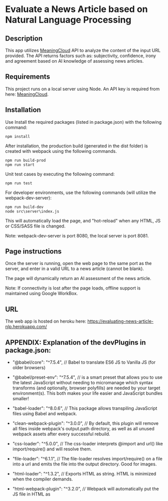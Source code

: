 # Evaluate a News Article based on Natural Language Processing

## Description
This app utilizes [MeaningCloud](https://www.meaningcloud.com/) API to analyze the content of the input URL provided.  The API returns factors such as: subjectivity, confidence, irony and agreement based on AI knowledge of assessing news articles.

## Requirements
This project runs on a local server using Node.  An API key is required from here: [MeaningCloud](https://www.meaningcloud.com/).

## Installation
Use Install the required packages (listed in package.json) with the following command:

```
npm install
```

After installation, the production build (generated in the dist folder) is created with webpack using the following commands.

```
npm run build-prod
npm run start
```

Unit test cases by executing the following command:

```
npm run test
```

For developer environments, use the following commands (will utilize the webpack-dev-server):

```
npm run build-dev
node src\server\index.js
```

This will automatically load the page, and "hot-reload" when any HTML, JS or CSS/SASS file is changed.

Note: webpack-dev-server is port 8080, the local server is port 8081.

## Page instructions
Once the server is running, open the web page to the same port as the server, and enter in a valid URL to a news article (cannot be blank).

The page will dynamically return an AI assessment of the news article.

Note: If connectivity is lost after the page loads, offline support is maintained using Google WorkBox.

## URL

The web app is hosted on heroku here: https://evaluating-news-article-nlp.herokuapp.com/

## APPENDIX: Explanation of the devPlugins in package.json:

* "@babel/core": "^7.5.4",  // Babel to translate ES6 JS to Vanilla JS (for older browsers)

* "@babel/preset-env": "^7.5.4",  // is a smart preset that allows you to use the latest JavaScript without needing to micromanage which syntax transforms (and optionally, browser polyfills) are needed by your target environment(s). This both makes your life easier and JavaScript bundles smaller!

* "babel-loader": "^8.0.6",  // This package allows transpiling JavaScript files using Babel and webpack.

* "clean-webpack-plugin": "^3.0.0",   // By default, this plugin will remove all files inside webpack's output.path directory, as well as all unused webpack assets after every successful rebuild.

* "css-loader": "^5.0.0", // The css-loader interprets @import and url() like import/require() and will resolve them.

* "file-loader": "^6.1.1", // The file-loader resolves import/require() on a file into a url and emits the file into the output directory.  Good for images.

* "html-loader": "^1.3.2", // Exports HTML as string. HTML is minimized when the compiler demands.

* "html-webpack-plugin": "^3.2.0",  // Webpack will automatically put the JS file in HTML as <script>

* "jest": "^26.6.1", // Allows unit testing via npm run test.

* "mini-css-extract-plugin": "^1.2.0", // This plugin extracts CSS into separate files. It creates a CSS file per JS file which contains CSS. It supports On-Demand-Loading of CSS and SourceMaps.

* "node-sass": "^4.14.1", // Node-sass is a library that provides binding for Node.js to LibSass, the C version of the popular stylesheet preprocessor, Sass.  It allows you to natively compile .scss files to css at incredible speed and automatically via a connect middleware.

* "optimize-css-assets-webpack-plugin": "^5.0.4", // Will search for CSS assets during the Webpack build and will optimize \ minimize the CSS.

* "sass-loader": "^10.0.4", // Loads a Sass/SCSS file and compiles it to CSS.

* "style-loader": "^2.0.0", // Inject CSS into the DOM.

* "terser-webpack-plugin": "^5.0.1",  // This plugin uses terser to minify JavaScript.

* "webpack-dev-server": "^3.7.2" // Hot reloading, updates immediately, "watching files".

* "workbox-webpack-plugin": "^5.1.4" // Offline functionality - Workbox provides two webpack plugins: one that generates a complete service worker for you and one that generates a list of assets to precache that is injected into a service worker file.